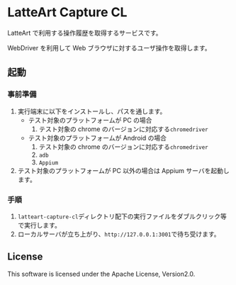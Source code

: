 # LatteArt Capture CL

LatteArt で利用する操作履歴を取得するサービスです。

WebDriver を利用して Web ブラウザに対するユーザ操作を取得します。

## 起動

### 事前準備

1. 実行端末に以下をインストールし、パスを通します。
   - テスト対象のプラットフォームが PC の場合
     1. テスト対象の chrome のバージョンに対応する`chromedriver`
   - テスト対象のプラットフォームが Android の場合
     1. テスト対象の chrome のバージョンに対応する`chromedriver`
     1. `adb`
     1. `Appium`
1. テスト対象のプラットフォームが PC 以外の場合は Appium サーバを起動します。

### 手順

1. `latteart-capture-cl`ディレクトリ配下の実行ファイルをダブルクリック等で実行します。
1. ローカルサーバが立ち上がり、`http://127.0.0.1:3001`で待ち受けます。

## License

This software is licensed under the Apache License, Version2.0.
